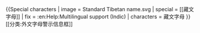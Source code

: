 {{Special characters
| image      = Standard Tibetan name.svg
| special    = [[藏文字母]]
| fix        = :en:Help:Multilingual support (Indic)
| characters = 藏文字母
}}<noinclude>
[[分类:外文字母警示信息框]]

</noinclude>